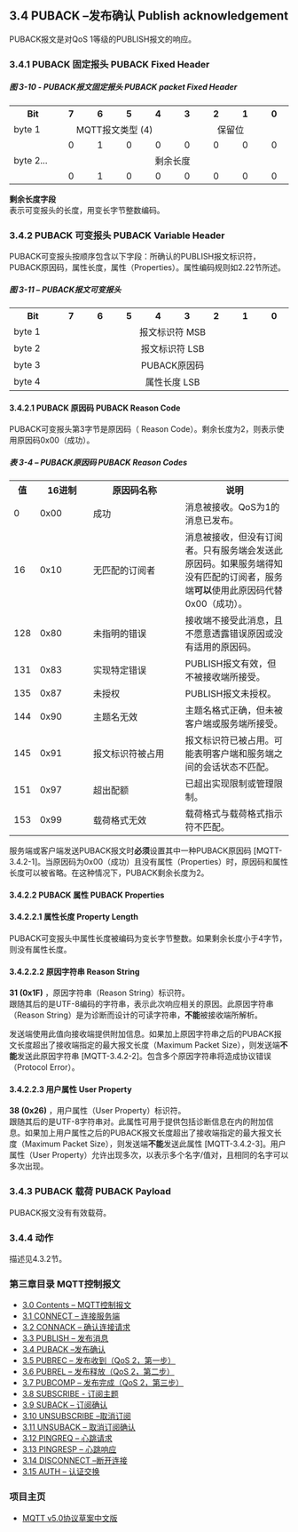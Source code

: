## 3.4 PUBACK –发布确认 Publish acknowledgement

PUBACK报文是对QoS 1等级的PUBLISH报文的响应。

### 3.4.1 PUBACK 固定报头 PUBACK Fixed Header

##### 图 3-10 - PUBACK报文固定报头 PUBACK packet Fixed Header

<table>
   <tr>
     <th width="95">Bit</th>
     <th width="55">7</th>
     <th width="55">6</th>
     <th width="55">5</th>
     <th width="55">4</th>
     <th width="55">3</th>
     <th width="55">2</th>
     <th width="55">1</th>
     <th width="55">0</th>
   </tr>
   <tr>
     <td>byte 1</td>
     <td colspan="4" align="center">MQTT报文类型 (4)</td>
     <td colspan="4" align="center">保留位</td>
   </tr>
    <tr>
       <td></td>
       <td align="center">0</td>
       <td align="center">1</td>
       <td align="center">0</td>
       <td align="center">0</td>
       <td align="center">0</td>
       <td align="center">0</td>
       <td align="center">0</td>
       <td align="center">0</td>
     </tr>
   <tr>
     <td>byte 2...</td>
     <td colspan="8" align="center">剩余长度</td>
   </tr>
    <tr>
       <td></td>
       <td align="center">0</td>
       <td align="center">1</td>
       <td align="center">0</td>
       <td align="center">0</td>
       <td align="center">0</td>
       <td align="center">0</td>
       <td align="center">0</td>
       <td align="center">0</td>
     </tr>
 </table>

**剩余长度字段**  
表示可变报头的长度，用变长字节整数编码。

### 3.4.2 PUBACK 可变报头 PUBACK Variable Header

PUBACK可变报头按顺序包含以下字段：所确认的PUBLISH报文标识符，PUBACK原因码，属性长度，属性（Properties）。属性编码规则如2.22节所述。

##### 图 3-11 – PUBACK报文可变报头

<table>
   <tr>
     <th width="95">Bit</th>
     <th width="55">7</th>
     <th width="55">6</th>
     <th width="55">5</th>
     <th width="55">4</th>
     <th width="55">3</th>
     <th width="55">2</th>
     <th width="55">1</th>
     <th width="55">0</th>
   </tr>
   <tr>
     <td>byte 1</td>
     <td colspan="8" align="center">报文标识符 MSB</td>
   </tr>
   <tr>
     <td>byte 2</td>
     <td colspan="8" align="center">报文标识符 LSB</td>
   </tr>
   <tr>
     <td>byte 3</td>
     <td colspan="8" align="center">PUBACK原因码</td>
   </tr>
   <tr>
     <td>byte 4</td>
     <td colspan="8" align="center">属性长度 LSB</td>
   </tr>
 </table>
 
#### 3.4.2.1 PUBACK 原因码 PUBACK Reason Code

PUBACK可变报头第3字节是原因码（ Reason Code）。剩余长度为2，则表示使用原因码0x00（成功）。

##### 表 3-4 – PUBACK原因码 PUBACK Reason Codes

<table>
  <tr>
    <th>值</th>
    <th width="80">16进制</th>
	<th width="150">原因码名称</th>
	<th>说明</th>
  </tr>
  <tr>
    <td>0</td>
    <td>0x00</td>
	<td>成功</td>
	<td>消息被接收。QoS为1的消息已发布。</td>
  </tr>
  <tr>
    <td>16</td>
    <td>0x10</td>
	<td>无匹配的订阅者</td>
	<td>消息被接收，但没有订阅者。只有服务端会发送此原因码。如果服务端得知没有匹配的订阅者，服务端<strong>可以</strong>使用此原因码代替0x00（成功）。</td>
  </tr>
  <tr>
    <td>128</td>
    <td>0x80</td>
	<td>未指明的错误</td>
	<td>接收端不接受此消息，且不愿意透露错误原因或没有适用的原因码。</td>
  </tr>
  <tr>
    <td>131</td>
    <td>0x83</td>
	<td>实现特定错误</td>
	<td>PUBLISH报文有效，但不被接收端所接受。</td>
  </tr>
  <tr>
    <td>135</td>
    <td>0x87</td>
	<td>未授权</td>
	<td>PUBLISH报文未授权。</td>
  </tr>
  <tr>
    <td>144</td>
    <td>0x90</td>
	<td>主题名无效</td>
	<td>主题名格式正确，但未被客户端或服务端所接受。</td>
  </tr>
  <tr>
    <td>145</td>
    <td>0x91</td>
	<td>报文标识符被占用</td>
	<td>报文标识符已被占用。可能表明客户端和服务端之间的会话状态不匹配。</td>
  </tr>
  <tr>
    <td>151</td>
    <td>0x97</td>
	<td>超出配额</td>
	<td>已超出实现限制或管理限制。</td>
  </tr>
  <tr>
    <td>153</td>
    <td>0x99</td>
	<td>载荷格式无效</td>
	<td>载荷格式与载荷格式指示符不匹配。</td>
  </tr>
</table>

服务端或客户端发送PUBACK报文时**必须**设置其中一种PUBACK原因码 \[MQTT-3.4.2-1\]。当原因码为0x00（成功）且没有属性（Properties）时，原因码和属性长度可以被省略。在这种情况下，PUBACK剩余长度为2。

#### 3.4.2.2 PUBACK 属性 PUBACK Properties

#### 3.4.2.2.1 属性长度 Property Length

PUBACK可变报头中属性长度被编码为变长字节整数。如果剩余长度小于4字节，则没有属性长度。

#### 3.4.2.2.2 原因字符串 Reason String

**31 (0x1F)** ，原因字符串（Reason String）标识符。  
跟随其后的是UTF-8编码的字符串，表示此次响应相关的原因。此原因字符串（Reason String）是为诊断而设计的可读字符串，**不能**被接收端所解析。

发送端使用此值向接收端提供附加信息。如果加上原因字符串之后的PUBACK报文长度超出了接收端指定的最大报文长度（Maximum Packet Size），则发送端**不能**发送此原因字符串 \[MQTT-3.4.2-2\]。包含多个原因字符串将造成协议错误（Protocol Error）。

#### 3.4.2.2.3 用户属性 User Property

**38 (0x26)** ，用户属性（User Property）标识符。  
跟随其后的是UTF-8字符串对。此属性可用于提供包括诊断信息在内的附加信息。如果加上用户属性之后的PUBACK报文长度超出了接收端指定的最大报文长度（Maximum Packet Size），则发送端**不能**发送此属性 \[MQTT-3.4.2-3\]。用户属性（User Property）允许出现多次，以表示多个名字/值对，且相同的名字可以多次出现。

### 3.4.3 PUBACK 载荷 PUBACK Payload

PUBACK报文没有有效载荷。

### 3.4.4 动作

描述见4.3.2节。


### 第三章目录 MQTT控制报文

- [3.0 Contents – MQTT控制报文](03-ControlPackets.md)
- [3.1 CONNECT – 连接服务端](0301-CONNECT.md)
- [3.2 CONNACK – 确认连接请求](0302-CONNACK.md)
- [3.3 PUBLISH – 发布消息](0303-PUBLISH.md)
- [3.4 PUBACK –发布确认](0304-PUBACK.md)
- [3.5 PUBREC – 发布收到（QoS 2，第一步）](0305-PUBREC.md)
- [3.6 PUBREL – 发布释放（QoS 2，第二步）](0306-PUBREL.md)
- [3.7 PUBCOMP – 发布完成（QoS 2，第三步）](0307-PUBCOMP.md)
- [3.8 SUBSCRIBE - 订阅主题](0308-SUBSCRIBE.md)
- [3.9 SUBACK – 订阅确认](0309-SUBACK.md)
- [3.10 UNSUBSCRIBE –取消订阅](0310-UNSUBSCRIBE.md)
- [3.11 UNSUBACK – 取消订阅确认](0311-UNSUBACK.md)
- [3.12 PINGREQ – 心跳请求](0312-PINGREQ.md)
- [3.13 PINGRESP – 心跳响应](0313-PINGRESP.md)
- [3.14 DISCONNECT –断开连接](0314-DISCONNECT.md)
- [3.15 AUTH – 认证交换](0315-AUTH.md)

### 项目主页

- [MQTT v5.0协议草案中文版](https://github.com/hui6075/mqtt_v5)


